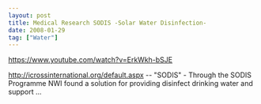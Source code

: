 ```yaml
---
layout: post
title: Medical Research SODIS -Solar Water Disinfection-
date: 2008-01-29
tag: ["Water"]
---
```


https://www.youtube.com/watch?v=ErkWkh-bSJE  

http://icrossinternational.org/default.aspx -- "SODIS" - Through the SODIS Programme NWI found a solution for providing disinfect drinking water and support ...